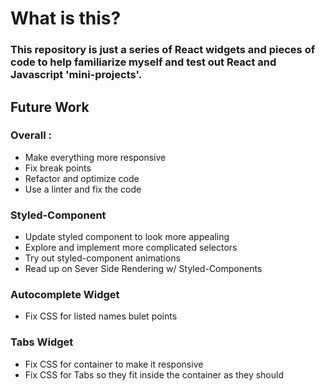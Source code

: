 # What is this?

### This repository is just a series of React widgets and pieces of code to help familiarize myself and test out React and Javascript 'mini-projects'.

## Future Work

### Overall :
- Make everything more responsive
- Fix break points
- Refactor and optimize code
- Use a linter and fix the code

### Styled-Component
- Update styled component to look more appealing
- Explore and implement more complicated selectors
- Try out styled-component animations
- Read up on Sever Side Rendering w/ Styled-Components

### Autocomplete Widget
- Fix CSS for listed names bulet points

### Tabs Widget
- Fix CSS for container to make it responsive
- Fix CSS for Tabs so they fit inside the container as they should